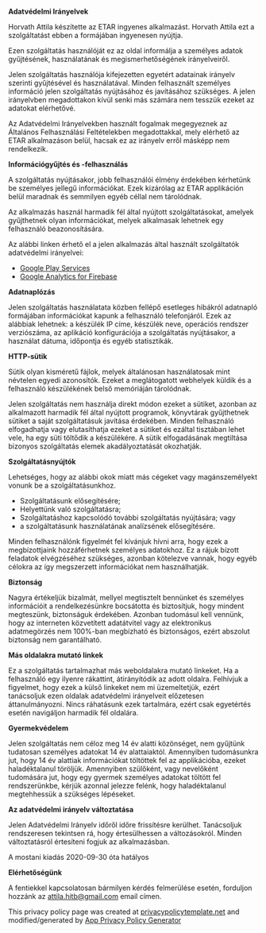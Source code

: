 **Adatvédelmi Irányelvek**

Horvath Attila készítette az ETAR ingyenes alkalmazást. Horvath Attila ezt a szolgáltatást ebben a formájában ingyenesen nyújtja.

Ezen szolgáltatás használóját ez az oldal informálja a személyes adatok gyűjtésének, használatának és megismerhetőségének irányelveiről.

Jelen szolgáltatás használója kifejezetten egyetért adatainak irányelv szerinti gyűjtésével és használatával. Minden felhasznált személyes információ jelen szolgáltatás nyújtásához és javításához szükséges. A jelen irányelvben megadottakon kívül senki más számára nem tesszük ezeket az adatokat elérhetővé.

Az Adatvédelmi Irányelvekben használt fogalmak megegyeznek az Általános Felhasználási Feltételekben megadottakkal, mely elérhető az ETAR alkalmazáson belül, hacsak ez az irányelv erről másképp nem rendelkezik.

**Információgyűjtés és -felhasználás**

A szolgáltatás nyújtásakor, jobb felhasználói élmény érdekében kérhetünk be személyes jellegű információkat. Ezek kizárólag az ETAR applikáción belül maradnak és semmilyen egyéb céllal nem tárolódnak.

Az alkalmazás használ harmadik fél által nyújtott szolgáltatásokat, amelyek gyűjthetnek olyan információkat, melyek alkalmasak lehetnek egy felhasználó beazonosítására.

Az alábbi linken érhető el a jelen alkalmazás által használt szolgáltatók adatvédelmi irányelvei:

*   [Google Play Services](https://www.google.com/policies/privacy/)
*   [Google Analytics for Firebase](https://firebase.google.com/policies/analytics)

**Adatnaplózás**

Jelen szolgáltatás használatata közben fellépő esetleges hibákról adatnapló formájában információkat kapunk a felhasználó telefonjáról. Ezek az alábbiak lehetnek: a készülék IP címe, készülék neve, operációs rendszer verziószáma, az aplikáció konfigurációja a szolgáltatás nyújtásakor, a használat dátuma, időpontja és egyéb statisztikák.

**HTTP-sütik**

Sütik olyan kisméretű fájlok, melyek általánosan használatosak mint névtelen egyedi azonosítók. Ezeket a meglátogatott webhelyek küldik és a felhasználó készülékének belső memóriáján tárolódnak.

Jelen szolgáltatás nem használja direkt módon ezeket a sütiket, azonban az alkalmazott harmadik fél által nyújtott programok, könyvtárak gyűjthetnek sütiket a saját szolgáltatásuk javítása érdekében. Minden felhasználó elfogadhatja vagy elutasíthatja ezeket a sütiket és ezáltal tisztában lehet vele, ha egy süti töltődik a készülékére. A sütik elfogadásának megtiltása bizonyos szolgáltatás elemek akadályoztatását okozhatják.

**Szolgáltatásnyújtók**

Lehetséges, hogy az alábbi okok miatt más cégeket vagy magánszemélyekt vonunk be a szolgáltatásunkhoz.

*   Szolgáltatásunk elősegítésére;
*   Helyettünk való szolgáltatásra;
*   Szolgáltatáshoz kapcsolódó további szolgáltatás nyújtására; vagy
*   a szolgáltatásunk használatának analízsének elősegítésére.

Minden felhasználónk figyelmét fel kívánjuk hívni arra, hogy ezek a megbízottjaink hozzáférhetnek személyes adatokhoz. Ez a rájuk bízott feladatok elvégzéséhez szükséges, azonban kötelezve vannak, hogy egyéb célokra az így megszerzett információkat nem használhatják.

**Biztonság**

Nagyra értékeljük bizalmát, mellyel megtisztelt bennünket és személyes információit a rendelkezésünkre bocsátotta és biztosítjuk, hogy mindent megteszünk, biztonságuk érdekében. Azonban tudomásul kell vennünk, hogy az interneten közvetített adatátvitel vagy az elektronikus adatmegörzés nem 100%-ban megbízható és biztonságos, ezért abszolut biztonság nem garantálható.

**Más oldalakra mutató linkek**

Ez a szolgáltatás tartalmazhat más weboldalakra mutató linkeket. Ha a felhasználó egy ilyenre rákattint, átirányítódik az adott oldalra. Felhívjuk a figyelmet, hogy ezek a külső linkeket nem mi üzemeltetjük, ezért tanácsoljuk ezen oldalak adatvédelmi irányelveit előzetesen áttanulmányozni. Nincs ráhatásunk ezek tartalmára, ezért csak egyetértés esetén navigáljon harmadik fél oldalára.

**Gyermekvédelem**

Jelen szolgáltatás nem céloz meg 14 év alatti közönséget, nem gyűjtünk tudatosan személyes adatokat 14 év alattaiaktól. Amennyiben tudomásunkra jut, hogy 14 év alattiak információkat töltöttek fel az applikációba, ezeket haladéktalanul töröljük. Amennyiben szülőként, vagy nevelőként tudomására jut, hogy egy gyermek személyes adatokat töltött fel rendszerünkbe, kérjük azonnal jelezze felénk, hogy haladéktalanul megtehhessük a szükséges lépéseket.

**Az adatvédelmi irányelv változtatása**

Jelen Adatvédelmi Irányelv időről időre frissítésre kerülhet. Tanácsoljuk rendszeresen tekintsen rá, hogy értesülhessen a változásokról. Minden változtatásról értesíteni fogjuk az alkalmazásban.

A mostani kiadás 2020-09-30 óta hatályos

**Elérhetőségünk**

A fentiekkel kapcsolatosan bármilyen kérdés felmerülése esetén, forduljon hozzánk az attila.hitb@gmail.com email címen.

This privacy policy page was created at [privacypolicytemplate.net](https://privacypolicytemplate.net) and modified/generated by [App Privacy Policy Generator](https://app-privacy-policy-generator.firebaseapp.com/)